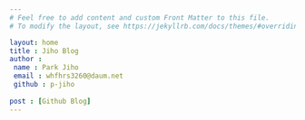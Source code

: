 ```yaml
---
# Feel free to add content and custom Front Matter to this file.
# To modify the layout, see https://jekyllrb.com/docs/themes/#overriding-theme-defaults

layout: home
title : Jiho Blog
author : 
 name : Park Jiho
 email : whfhrs3260@daum.net
 github : p-jiho
 
post : [Github Blog]
---
```


